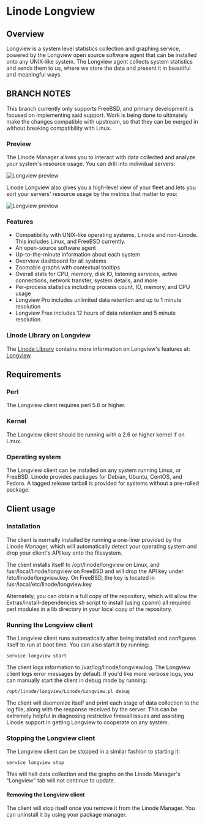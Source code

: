 Linode Longview
===============

## Overview
Longview is a system level statistics collection and graphing service, powered by the Longview open source software agent that can be installed onto any UNIX-like system. The Longview agent collects system statistics and sends them to us, where we store the data and present it in beautiful and meaningful ways.

## BRANCH NOTES
This branch currently only supports FreeBSD, and primary development is focused on implementing said support. Work is being done to ultimately make the changes compatible with upstream, so that they can be merged in without breaking compatibility with Linux.

### Preview

The Linode Manager allows you to interact with data collected and analyze your system's resource usage. You can drill into individual servers:

![Longview preview](http://i.imgur.com/mLC8MvK.png "Linode Longview")

Linode Longview also gives you a high-level view of your fleet and lets you sort your servers' resource usage by the metrics that matter to you:

![Longview preview](https://forum.linode.com/images/longview/z6RVTUv.gif "Linode Longview")

### Features

* Compatibility with UNIX-like operating systems, Linode and non-Linode. This includes Linux, and FreeBSD currently.
* An open-source software agent
* Up-to-the-minute information about each system
* Overview dashboard for all systems
* Zoomable graphs with contextual tooltips
* Overall stats for CPU, memory, disk IO, listening services, active connections, network transfer, system details, and more
* Per-process statistics including process count, IO, memory, and CPU usage
* Longview Pro includes unlimited data retention and up to 1 minute resolution
* Longview Free includes 12 hours of data retention and 5 minute resolution

### Linode Library on Longview

The [Linode Library](http://library.linode.com) contains more information on Longview's features at: [Longview](http://library.linode.com/longview)

## Requirements

### Perl

The Longview client requires perl 5.8 or higher.

### Kernel

The Longview client should be running with a 2.6 or higher kernel if on Linux. 

### Operating system

The Longview client can be installed on any system running Linux, or FreeBSD. Linode provides packages for Debian, Ubuntu, CentOS, and Fedora. A tagged release tarball is provided for systems without a pre-rolled package. 

## Client usage

### Installation

The client is normally installed by running a one-liner provided by the Linode Manager, which will automatically detect your operating system and drop your client's API key onto the filesystem.

The client installs itself to /opt/linode/longview on Linux, and /usr/local/linode/longview on FreeBSD and will drop the API key under /etc/linode/longview.key. On FreeBSD, the key is located in /usr/local/etc/linode/longview.key

Alternately, you can obtain a full copy of the repository, which will allow the Extras/install-dependencies.sh script to install (using cpanm) all required perl modules in a lib directory in your local copy of the repository.

### Running the Longview client

The Longview client runs automatically after being installed and configures itself to run at boot time. You can also start it by running:

    service longview start

The client logs information to /var/log/linode/longview.log. The Longview client logs error messages by default. If you'd like more verbose logs, you can manually start the client in debug mode by running:

    /opt/linode/longview/Linode/Longview.pl debug

The client will daemonize itself and print each stage of data collection to the log file, along with the response received by the server. This can be extremely helpful in diagnosing restrictive firewall issues and assisting Linode support in getting Longview to cooperate on any system.

### Stopping the Longview client

The Longview client can be stopped in a similar fashion to starting it:

    service longview stop

This will halt data collection and the graphs on the Linode Manager's "Longview" tab will not continue to update.

#### Removing the Longview client

The client will stop itself once you remove it from the Linode Manager. You can uninstall it by using your package manager. 
